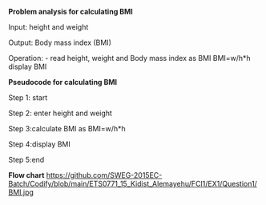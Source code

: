 **Problem analysis for calculating BMI**

Input: height  and weight 

Output: Body mass index (BMI)

Operation: - read height, weight and  Body mass index as BMI
      BMI=w/h*h
      display BMI
 

**Pseudocode for calculating BMI**


Step 1: start

Step 2: enter height and weight

Step 3:calculate BMI as BMI=w/h*h

Step 4:display BMI

Step 5:end

**Flow chart**
https://github.com/SWEG-2015EC-Batch/Codify/blob/main/ETS0771_15_Kidist_Alemayehu/FCI1/EX1/Question1/BMI.jpg

